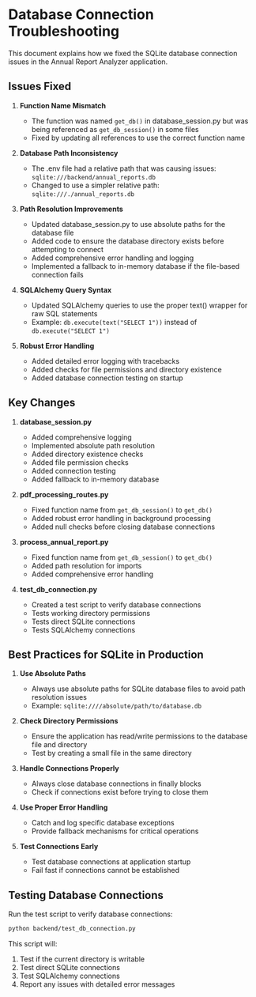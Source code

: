 # Database Connection Troubleshooting

This document explains how we fixed the SQLite database connection issues in the Annual Report Analyzer application.

## Issues Fixed

1. **Function Name Mismatch**
   - The function was named `get_db()` in database_session.py but was being referenced as `get_db_session()` in some files
   - Fixed by updating all references to use the correct function name

2. **Database Path Inconsistency**
   - The .env file had a relative path that was causing issues: `sqlite:///backend/annual_reports.db`
   - Changed to use a simpler relative path: `sqlite:///./annual_reports.db`

3. **Path Resolution Improvements**
   - Updated database_session.py to use absolute paths for the database file
   - Added code to ensure the database directory exists before attempting to connect
   - Added comprehensive error handling and logging
   - Implemented a fallback to in-memory database if the file-based connection fails

4. **SQLAlchemy Query Syntax**
   - Updated SQLAlchemy queries to use the proper text() wrapper for raw SQL statements
   - Example: `db.execute(text("SELECT 1"))` instead of `db.execute("SELECT 1")`

5. **Robust Error Handling**
   - Added detailed error logging with tracebacks
   - Added checks for file permissions and directory existence
   - Added database connection testing on startup

## Key Changes

1. **database_session.py**
   - Added comprehensive logging
   - Implemented absolute path resolution
   - Added directory existence checks
   - Added file permission checks
   - Added connection testing
   - Added fallback to in-memory database

2. **pdf_processing_routes.py**
   - Fixed function name from `get_db_session()` to `get_db()`
   - Added robust error handling in background processing
   - Added null checks before closing database connections

3. **process_annual_report.py**
   - Fixed function name from `get_db_session()` to `get_db()`
   - Added path resolution for imports
   - Added comprehensive error handling

4. **test_db_connection.py**
   - Created a test script to verify database connections
   - Tests working directory permissions
   - Tests direct SQLite connections
   - Tests SQLAlchemy connections

## Best Practices for SQLite in Production

1. **Use Absolute Paths**
   - Always use absolute paths for SQLite database files to avoid path resolution issues
   - Example: `sqlite:////absolute/path/to/database.db`

2. **Check Directory Permissions**
   - Ensure the application has read/write permissions to the database file and directory
   - Test by creating a small file in the same directory

3. **Handle Connections Properly**
   - Always close database connections in finally blocks
   - Check if connections exist before trying to close them

4. **Use Proper Error Handling**
   - Catch and log specific database exceptions
   - Provide fallback mechanisms for critical operations

5. **Test Connections Early**
   - Test database connections at application startup
   - Fail fast if connections cannot be established

## Testing Database Connections

Run the test script to verify database connections:

```bash
python backend/test_db_connection.py
```

This script will:
1. Test if the current directory is writable
2. Test direct SQLite connections
3. Test SQLAlchemy connections
4. Report any issues with detailed error messages 